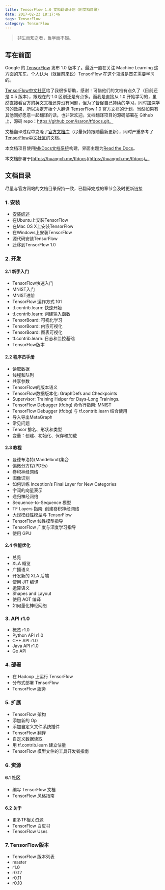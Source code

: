```yaml
---
title: TensorFlow 1.0 文档翻译计划（附文档目录）
date: 2017-02-23 18:17:46
tags: TensorFlow
category: TensorFlow
---
```


> 非生而知之者，当学而不辍。

## 写在前面

Google 的 [TensorFlow](https://www.tensorflow.org/) 发布 1.0 版本了。最近一直在关注 Machine Learning 这方面的东东，个人认为（就目前来说）TensorFlow 在这个领域是首先需要学习的。

[TensorFlow中文社区](http://www.tensorfly.cn)给了我很多帮助，感谢！可惜他们的文档有点久了（目前还是 0.5 版本），跟现在的 1.0 区别还是有点多。而我是直接从 1.0 开始学习的，虽然直接看官方的英文文档还算没有问题，但为了督促自己持续的学习，同时加深学习的效果，所以决定开始个人翻译 TensorFlow 1.0 官方文档的计划。当然如果有其他同好愿意一起翻译的话，也非常欢迎。文档翻译项目的源码部署在 Github 上，源码 repo：https://github.com/isaron/tfdocs.git。

文档翻译过程中克隆了[官方文档库](https://github.com/tensorflow/tensorflow/tree/master/tensorflow/g3doc)（尽量保持跟随最新更新），同时严重参考了[TensorFlow中文社区](http://www.tensorfly.cn/)的文档。

本文档项目使用[MkDocs文档系统](http://mkdocs.org)构建，界面主题为[Read the Docs](https://readthedocs.org/)。

本文档部署于[https://huangch.me/tfdocs](https://huangch.me/tfdocs)。

## 文档目录
尽量与官方网站的文档目录保持一致，已翻译完成的章节会及时更新链接
<!-- more -->
### 1. 安装

* [安装综述](https://huangch.me/tfdocs/install/install-index)
* 在Ubuntu上安装TensorFlow
* 在Mac OS X上安装TensorFlow
* 在Windows上安装TensorFlow
* 源代码安装TensorFlow
* 迁移到TensorFlow 1.0

### 2. 开发

#### 2.1 新手入门

* TensorFlow快速入门
* MNIST入门
* MNIST进阶
* TensorFlow 运作方式 101
* tf.contrib.learn: 快速开始
* tf.contrib.learn: 创建输入函数
* TensorBoard: 可视化学习
* TensorBoard: 内嵌可视化
* TensorBoard: 图表可视化
* tf.contrib.learn: 日志和监控基础
* TensorFlow版本

#### 2.2 程序员手册

* 读取数据
* 线程和队列
* 共享参数
* TensorFlow的版本语义
* TensorFlow数据版本化: GraphDefs and Checkpoints
* Supervisor: Training Helper for Days-Long Trainings.
* TensorFlow Debugger (tfdbg) 命令行指南: MNIST
* TensorFlow Debugger (tfdbg) 与 tf.contrib.learn 结合使用
* 导入导出MetaGraph
* 常见问题
* Tensor 排名、形状和类型
* 变量：创建、初始化、保存和加载

#### 2.3 教程

* 曼德布洛特(Mandelbrot)集合
* 偏微分方程(PDEs)
* 卷积神经网络
* 图像识别
* 如何训练 Inception’s Final Layer for New Categories
* 字词的向量表示
* 递归神经网络
* Sequence-to-Sequence 模型
* TF Layers 指南: 创建卷积神经网络
* 大规模线性模型与 TensorFlow
* TensorFlow 线性模型指导
* TensorFlow 广度与深度学习指导
* 使用 GPU

#### 2.4 性能优化

* 总览
* XLA 概览
* 广播语义
* 开发新的 XLA 后端
* 使用 JIT 编译
* 运算语义
* Shapes and Layout
* 使用 AOT 编译
* 如何量化神经网络

### 3. API r1.0

* 概览 r1.0
* Python API r1.0
* C++ API r1.0
* Java API r1.0
* Go API

### 4. 部署

* 在 Hadoop 上运行 TensorFlow
* 分布式部署 TensorFlow
* TensorFlow 服务

### 5. 扩展

* TensorFlow 架构
* 添加新的 Op
* 添加自定义文件系统插件
* TensorFlow 翻译
* 自定义数据读取
* 用 tf.contrib.learn 建立估量
* TensorFlow 模型文件的工具开发者指南

### 6. 资源

#### 6.1 社区

* 编写 TensorFlow 文档
* TensorFlow 风格指南

#### 6.2 关于

* 更多TF相关资源
* TensorFlow 白皮书
* TensorFlow Uses

### 7. TensorFlow版本

* TensorFlow 版本列表
* master
* r1.0
* r0.12
* r0.11
* r0.10
